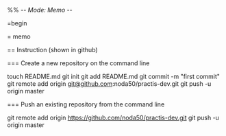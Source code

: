 %%  -*- Mode: Memo -*-

=begin

= memo

== Instruction (shown in github)

=== Create a new repository on the command line

touch README.md
git init
git add README.md
git commit -m "first commit"
git remote add origin git@github.com:noda50/practis-dev.git
git push -u origin master

=== Push an existing repository from the command line

git remote add origin https://github.com/noda50/practis-dev.git
git push -u origin master
